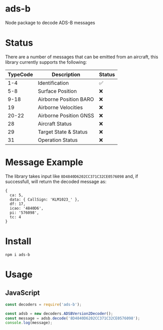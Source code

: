# ads-b

Node package to decode ADS-B messages

# Status

There are a number of messages that can be emitted from an aircraft, this library currently supports the following:

| TypeCode | Description            | Status |
| -------- | ---------------------- | ------ |
| 1-4      | Identification         | ✅     |
| 5-8      | Surface Position       | ❌     |
| 9-18     | Airborne Position BARO | ❌     |
| 19       | Airborne Velocities    | ❌     |
| 20-22    | Airborne Position GNSS | ❌     |
| 28       | Aircraft Status        | ❌     |
| 29       | Target State & Status  | ❌     |
| 31       | Operation Status       | ❌     |

# Message Example

The library takes input like `8D4840D6202CC371C32CE0576098` and, if successfull, will return the decoded message as:

```
{
  ca: 5,
  data: { CallSign: 'KLM1023_' },
  df: 17,
  icao: '4840D6',
  pi: '576098',
  tc: 4
}
```

# Install

`npm i ads-b`

# Usage

## JavaScript

```javascript
const decoders = require('ads-b');

const adsb = new decoders.ADSBVersion2Decoder();
const message = adsb.decode('8D4840D6202CC371C32CE0576098');
console.log(message);
```
